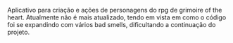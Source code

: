 Aplicativo para criação e ações de personagens do rpg de grimoire of the heart. Atualmente não é mais atualizado,
tendo em vista em como o código foi se expandindo com vários bad smells, dificultando a continuação do projeto.
